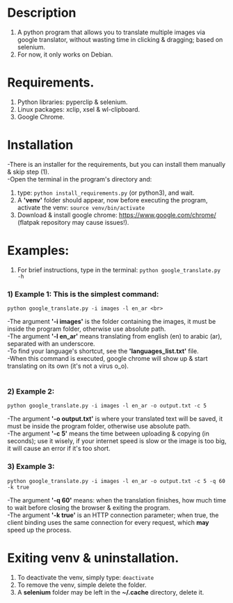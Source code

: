 # Description
1) A python program that allows you to translate multiple images
via google translator, without wasting time in clicking & dragging; based on selenium.
2) For now, it only works on Debian.

# Requirements.
1) Python libraries: pyperclip & selenium.
2) Linux packages: xclip, xsel & wl-clipboard.
3) Google Chrome.

# Installation
-There is an installer for the requirements, but you can install them manually & skip step (1). <br>
-Open the terminal in the program's directory and:
1) type: ````python install_requirements.py```` (or python3), and wait.
2) A <b>'venv'</b> folder should appear, now before executing the program, activate the venv: ````source venv/bin/activate````
2) Download & install google chrome: https://www.google.com/chrome/ (flatpak repository may cause issues!).

# Examples:
1. For brief instructions, type in the terminal: ````python google_translate.py -h```` <br>
### 1) Example 1: This is the simplest command: <br>
````
python google_translate.py -i images -l en_ar <br>
````
-The argument <b>'-i images'</b> is the folder containing the images, it must be inside the program folder, otherwise use absolute path. <br>
-The argument <b>'-l en_ar'</b> means translating from english (en) to arabic (ar), separated with an underscore. <br>
-To find your language's shortcut, see the <b>'languages_list.txt'</b> file. <br>
-When this command is executed, google chrome will show up & start translating on its own (it's not a virus o_o). <br> <br>
### 2) Example 2: <br>
````
python google_translate.py -i images -l en_ar -o output.txt -c 5
````
-The argument <b>'-o output.txt'</b> is where your translated text will be saved, it must be inside the program folder, otherwise use absolute path. <br>
-The argument <b>'-c 5'</b> means the time between uploading & copying (in seconds); use it wisely, if your internet speed is slow or the image is too big, it will cause an error if it's too short.

### 3) Example 3:
````
python google_translate.py -i images -l en_ar -o output.txt -c 5 -q 60 -k true
````
-The argument <b>'-q 60'</b> means: when the translation finishes, how much time to wait before closing the browser & exiting the program. <br>
-The argument <b>'-k true'</b> is an HTTP connection parameter; when true, the client binding uses the
 same connection for every request, which <b>may</b> speed up the process.

# Exiting venv & uninstallation.
1) To deactivate the venv, simply type: ````deactivate````
2) To remove the venv, simple delete the folder.
3) A <b>selenium</b> folder may be left in the <b>~/.cache</b> directory, delete it.
